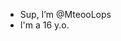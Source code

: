 - Sup, I’m @MteooLops
- I'm a 16 y.o.
<!---
MteooLops/MteooLops is a ✨ special ✨ repository because its `README.md` (this file) appears on your GitHub profile.
You can click the Preview link to take a look at your changes.
--->
